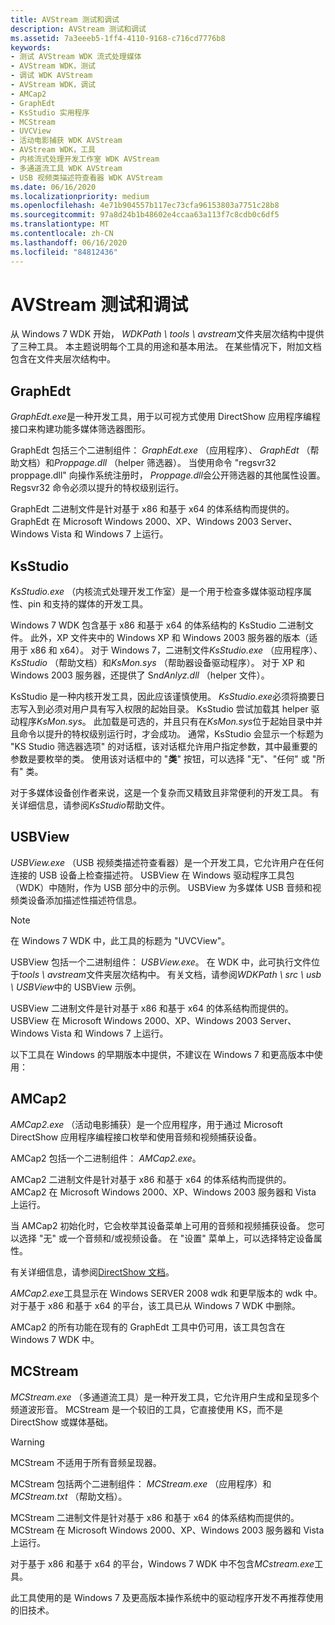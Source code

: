 ```yaml
---
title: AVStream 测试和调试
description: AVStream 测试和调试
ms.assetid: 7a3eeeb5-1ff4-4110-9168-c716cd7776b8
keywords:
- 测试 AVStream WDK 流式处理媒体
- AVStream WDK，测试
- 调试 WDK AVStream
- AVStream WDK，调试
- AMCap2
- GraphEdt
- KsStudio 实用程序
- MCStream
- UVCView
- 活动电影捕获 WDK AVStream
- AVStream WDK，工具
- 内核流式处理开发工作室 WDK AVStream
- 多通道流工具 WDK AVStream
- USB 视频类描述符查看器 WDK AVStream
ms.date: 06/16/2020
ms.localizationpriority: medium
ms.openlocfilehash: 4e71b904557b117ec73cfa96153803a7751c28b8
ms.sourcegitcommit: 97a8d24b1b48602e4ccaa63a113f7c8cdb0c6df5
ms.translationtype: MT
ms.contentlocale: zh-CN
ms.lasthandoff: 06/16/2020
ms.locfileid: "84812436"
---
```

# <a name="avstream-testing-and-debugging"></a>AVStream 测试和调试

从 Windows 7 WDK 开始， *WDKPath \\ tools \\ avstream*文件夹层次结构中提供了三种工具。 本主题说明每个工具的用途和基本用法。 在某些情况下，附加文档包含在文件夹层次结构中。

## <a name="graphedt"></a>GraphEdt

*GraphEdt.exe*是一种开发工具，用于以可视方式使用 DirectShow 应用程序编程接口来构建功能多媒体筛选器图形。

GraphEdt 包括三个二进制组件： *GraphEdt.exe* （应用程序）、 *GraphEdt* （帮助文档）和*Proppage.dll* （helper 筛选器）。 当使用命令 "regsvr32 proppage.dll" 向操作系统注册时， *Proppage.dll*会公开筛选器的其他属性设置。 Regsvr32 命令必须以提升的特权级别运行。

GraphEdt 二进制文件是针对基于 x86 和基于 x64 的体系结构而提供的。 GraphEdt 在 Microsoft Windows 2000、XP、Windows 2003 Server、Windows Vista 和 Windows 7 上运行。

## <a name="ksstudio"></a>KsStudio

*KsStudio.exe* （内核流式处理开发工作室）是一个用于检查多媒体驱动程序属性、pin 和支持的媒体的开发工具。

Windows 7 WDK 包含基于 x86 和基于 x64 的体系结构的 KsStudio 二进制文件。 此外，XP 文件夹中的 Windows XP 和 Windows 2003 服务器的版本（适用于 x86 和 x64）。 对于 Windows 7，二进制文件*KsStudio.exe* （应用程序）、 *KsStudio* （帮助文档）和*KsMon.sys* （帮助器设备驱动程序）。 对于 XP 和 Windows 2003 服务器，还提供了 S*ndAnlyz.dll* （helper 文件）。

KsStudio 是一种内核开发工具，因此应该谨慎使用。 *KsStudio.exe*必须将摘要日志写入到必须对用户具有写入权限的起始目录。 KsStudio 尝试加载其 helper 驱动程序*KsMon.sys*。 此加载是可选的，并且只有在*KsMon.sys*位于起始目录中并且命令以提升的特权级别运行时，才会成功。 通常，KsStudio 会显示一个标题为 "KS Studio 筛选器选项" 的对话框，该对话框允许用户指定参数，其中最重要的参数是要枚举的类。 使用该对话框中的 "**类**" 按钮，可以选择 "无"、"任何" 或 "所有" 类。

对于多媒体设备创作者来说，这是一个复杂而又精致且非常便利的开发工具。 有关详细信息，请参阅*KsStudio*帮助文件。

## <a name="usbview"></a>USBView

*USBView.exe* （USB 视频类描述符查看器）是一个开发工具，它允许用户在任何连接的 USB 设备上检查描述符。 USBView 在 Windows 驱动程序工具包（WDK）中随附，作为 USB 部分中的示例。 USBView 为多媒体 USB 音频和视频类设备添加描述性描述符信息。

> [!NOTE]
> 在 Windows 7 WDK 中，此工具的标题为 "UVCView"。

USBView 包括一个二进制组件： *USBView.exe*。 在 WDK 中，此可执行文件位于*tools \\ avstream*文件夹层次结构中。 有关文档，请参阅*WDKPath \\ src \\ usb \\ USBView*中的 USBView 示例。

USBView 二进制文件是针对基于 x86 和基于 x64 的体系结构而提供的。 USBView 在 Microsoft Windows 2000、XP、Windows 2003 Server、Windows Vista 和 Windows 7 上运行。

以下工具在 Windows 的早期版本中提供，不建议在 Windows 7 和更高版本中使用：

## <a name="amcap2"></a>AMCap2

*AMCap2.exe* （活动电影捕获）是一个应用程序，用于通过 Microsoft DirectShow 应用程序编程接口枚举和使用音频和视频捕获设备。

AMCap2 包括一个二进制组件： *AMCap2.exe*。

AMCap2 二进制文件是针对基于 x86 和基于 x64 的体系结构而提供的。 AMCap2 在 Microsoft Windows 2000、XP、Windows 2003 服务器和 Vista 上运行。

当 AMCap2 初始化时，它会枚举其设备菜单上可用的音频和视频捕获设备。 您可以选择 "无" 或一个音频和/或视频设备。 在 "设置" 菜单上，可以选择特定设备属性。

有关详细信息，请参阅[DirectShow 文档](https://docs.microsoft.com/previous-versions//ms783323(v=vs.85))。

*AMCap2.exe*工具显示在 Windows SERVER 2008 wdk 和更早版本的 wdk 中。 对于基于 x86 和基于 x64 的平台，该工具已从 Windows 7 WDK 中删除。

AMCap2 的所有功能在现有的 GraphEdt 工具中仍可用，该工具包含在 Windows 7 WDK 中。

## <a name="mcstream"></a>MCStream

*MCStream.exe* （多通道流工具）是一种开发工具，它允许用户生成和呈现多个频道波形音。 MCStream 是一个较旧的工具，它直接使用 KS，而不是 DirectShow 或媒体基础。

> [!WARNING]
> MCStream 不适用于所有音频呈现器。

MCStream 包括两个二进制组件： *MCStream.exe* （应用程序）和*MCStream.txt* （帮助文档）。

MCStream 二进制文件是针对基于 x86 和基于 x64 的体系结构而提供的。 MCStream 在 Microsoft Windows 2000、XP、Windows 2003 服务器和 Vista 上运行。

对于基于 x86 和基于 x64 的平台，Windows 7 WDK 中不包含*MCstream.exe*工具。

此工具使用的是 Windows 7 及更高版本操作系统中的驱动程序开发不再推荐使用的旧技术。
